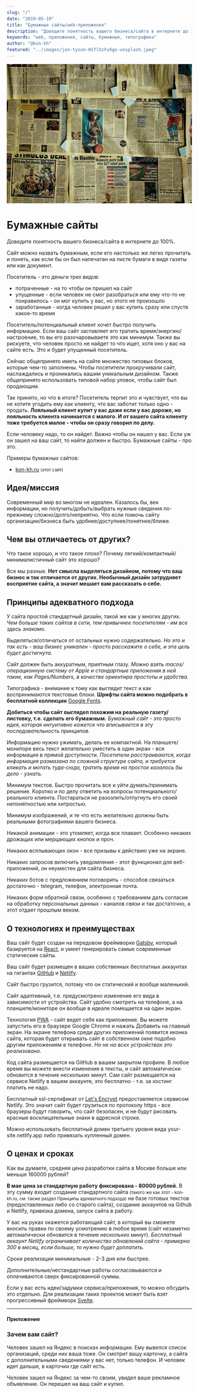 ```yaml
---
slug: "/"
date: "2019-05-19"
title: "Бумажные сайты/web-приложения"
description: "Доведите понятность вашего бизнеса/сайта в интернете до 100%."
keywords: "web, приложения, сайты, бумажные, типографика"
author: "@kon-kh"
featured: "../images/jon-tyson-H1flXzFuXgo-unsplash.jpeg"
---
```


![Photo by Jon Tyson on Unsplash](../images/jon-tyson-H1flXzFuXgo-unsplash.jpeg)

# Бумажные сайты
Доведите понятность вашего бизнеса/сайта в интернете до 100%.

Сайт можно назвать бумажным, если его настолько же легко прочитать и понять, как если бы он был напечатан на листе бумаги в виде газеты или как документ.

Посетитель - это деньги трех видов:
- потраченные - на то чтобы он пришел на сайт
- упущенные - если человек не смог разобраться или ему что-то не понравилось - он мог купить у вас, но этого не произошло
- заработанные - когда человек решил у вас купить сразу или спустя какое-то время

Посетитель/потенциальный клиент хочет быстро получить информацию.
Если ваш сайт заставляет его тратить время/энергию/настроение,
то вы его разочаровываете это как минимум.
Также вы рискуете, что человек просто не найдет то что ищет, хотя оно у вас на сайте есть.
Это и будет упущенный посетитель.

Сейчас общепринято иметь на сайте множество типовых блоков, которые чем-то заполнены.
Чтобы посетители прокручивали сайт, наслаждались и проникались вашим уникальным дизайном.
Также общепринято использовать типовой набор уловок, чтобы сайт был продающим.

Так принято, но что в итоге?
Посетитель терпит это и чувствует, что вы не хотите угодить ему как клиенту, что вас заботит только одно - продать.
**Лояльный клиент купит у вас даже если у вас дороже, но лояльность клиента начинается с малого.
И от вашего сайта клиенту тоже требуется малое - чтобы он сразу говорил по делу.**

Если человеку надо, то он найдет. Важно чтобы он нашел у вас. Если уж он зашел на ваш сайт, то найти должен и быстро.
Бумажные сайты - про это.

Примеры бумажных сайтов:
- <a target="_blank" href="https://kon-kh.ru">kon-kh.ru</a> <small>(этот сайт)</small>

## Идея/миссия

Современный мир во многом не идеален.
Казалось бы, век информации, но получить/добыть/выбрать нужные сведения по-прежнему сложно/долго/неприятно.
Что если помочь сайту организации/бизнеса быть удобнее/доступнее/понятнее/ближе.

## Чем вы отличаетесь от других?

Что такое хорошо, и что такое плохо?
Почему легкий/компактный/минималистичный сайт это хорошо?

Все мы разные. **Нет смысла выделяться дизайном, потому что ваш бизнес и так отличается от других.
Необычный дизайн затрудняет восприятие сайта, а значит мешает вам рассказать о себе.**

## Принципы адекватного подхода

У сайта простой стандартный дизайн, такой же как у многих других. *Чем больше таких сайтов в сети, тем привычнее посетителям - им все здесь знакомо.*

Выделяться/отличаться от остальных нужно содержательно. *Но это и так есть - ваш бизнес уникален - просто расскажите о себе, и эта цель будет достигнута.*

Сайт должен быть аккуратным, приятным глазу. *Можно взять macos/операционную систему от Apple и стандартные приложения в ней такие, как Pages/Numbers, в качестве ориентира простоты и удобства.*

Типографика - внимание к тому как выглядит текст и как воспринимаются текстовые блоки. **Шрифты сайта можно подобрать в бесплатной коллекции** <a target="_blank" href="https://fonts.google.com/">Google Fonts</a>.

**Добиться чтобы сайт выглядел похожим на реальную газету/листовку, т.е. сделать его бумажным.** *Бумажный сайт - это просто идея, которая интуитивно кажется что вписывается в эту последовательность принципов.* 

Информацию нужно ужимать, делать ее компактной. На планшете/мониторе весь текст желательно уместить в один экран - вся информация в прямой доступности. *Посетители расстраиваются, когда информация размазана по сложной структуре сайта, и требуется кликать и мотать туда-сюда, тратить время на простое казалось бы дело - узнать.*

Минимум текстов. Быстро прочитать все и уйти думать/принимать решение. Коротко и по делу ответить на вопросы потенциального/реального клиента. Постараться не разозлить/отпугнуть его своей непонятностью или хитростью.

Минимум изображений, и те что есть желательно должны быть реальными фотографиями вашего бизнеса.

Никакой анимации - это утомляет, когда все плавает. Особенно никаких дрожащих или мерцающих кнопок и проч.

Никаких всплывающих окон - все призывы к действию уже на экране.

Никаких запросов включить уведомления - этот функционал для веб-приложений, он неуместен для сайта бизнеса.

Никаких ботов с предложением поговорить - способов связаться достаточно - telegram, телефон, электронная почта.

Никаких форм обратной связи, особенно с требованием дать согласие на обработку персональных данных - каналов связи и так достаточно, а этот отдает прошлым веком.

## О технологиях и преимуществах

Ваш сайт будет создан на передовом фреймворке <a target="_blank" href="https://www.gatsbyjs.com/">Gatsby</a>,
который базируется на <a target="_blank" href="https://reactjs.org/">React</a>, и умеет генерировать самые современные статические сайты.

Ваш сайт будет размещен в ваших собственных бесплатных аккаунтах на гигантах <a target="_blank" href="https://github.com/">GitHub</a> и <a target="_blank" href="https://www.netlify.com/">Netlify</a>. 

Сайт быстро грузится, потому что он статический и вообще маленький.

Сайт адаптивный, т.е. предусмотрено изменение его вида в зависимости от устройства. Сайт удобно смотреть на телефоне, а на планшете/мониторе он вообще в идеале помещается на один экран.

Технология <a target="_blank" href="https://en.wikipedia.org/wiki/Progressive_web_application">PWA</a> - сайт ведет себя как приложение. Вы можете запустить его в браузере Google Chrome и нажать Добавить на главный экран. На экране телефона среди других приложений появится иконка сайта, которая будет открывать сайт в собственном окне подобно другим приложениям в телефоне. *Но не на всех устройствах это реализовано.*

Код сайта размещается на GitHub в вашем закрытом профиле. В любое время вы можете внести изменения в тексты, и сайт автоматически обновится в течение нескольких минут. Сам сайт размещается на сервисе Netlify в вашем аккаунте, это бесплатно - т.е. за хостинг платить не надо.

Бесплатный ssl-сертификат от <a target="_blank" href="https://letsencrypt.org/">Let's Encrypt</a> предоставляется сервисом Netlify. Это значит сайт будет грузиться по протоколу https - все браузеры будут говорить, что сайт безопасен, и не будут рисовать красные восклицательные знаки в адресной строке.

Можно использовать бесплатный домен третьего уровня вида your-site.netlify.app либо привязать купленный домен.

## О ценах и сроках

Как вы думаете, средняя цена разработки сайта в Москве больше или меньше 160000 рублей?

**В мае цена за стандартную работу фиксирована - 80000 рублей.** В эту сумму входит создание стандартного сайта <small>(такого же как этот - kon-kh.ru, см. также раздел Принципы адекватного подхода)</small> на базе готовых текстов (предоставленных либо со старого сайта), создание аккаунтов на Github и Netlify, привязка домена, запуск сайта в работу.

У вас на руках окажется работающий сайт, в который вы сможете вносить правки по своему усмотрению в любое время (сайт незаметно автоматически обновится в течение нескольких минут). *Бесплатный аккаунт Netlify ограничивает количество обновлений сайта - примерно 300 в месяц, если больше, то нужно будет доплатить.*

Сроки реализации минимальные - 2-3 дня или быстрее.

Дополнительные/нестандартные работы согласовываются и оплачиваются сверх фиксированной суммы.

Если у вас есть идеи/задумки сервиса/приложения, то можно обсудить это отдельно. Для реализации таких проектов может быть взят прогрессивный фреймворк <a target="_blank" href="https://ru.svelte.dev/">Svelte</a>.


---

#### Приложение

### Зачем вам сайт?
Человек зашел на Яндекс в поисках информации.
Ему вывелся список организаций, среди них ваша тоже.
Он смотрит вашу карточку, а сайта с дополнительными сведениями у вас нет,
только телефон. И человек идет дальше, в карточки где сайт есть.

Человек зашел на Яндекс за чем-то своим, увидел ваше рекламное объявление.
Он перешел на ваш сайт и купил.
